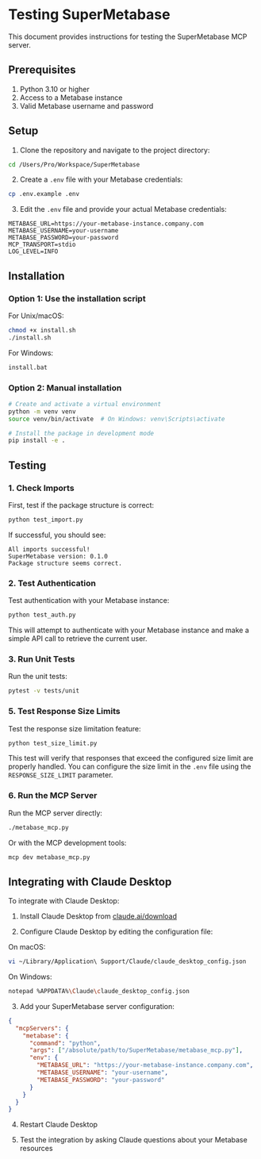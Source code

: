 # Testing SuperMetabase

This document provides instructions for testing the SuperMetabase MCP server.

## Prerequisites

1. Python 3.10 or higher
2. Access to a Metabase instance
3. Valid Metabase username and password

## Setup

1. Clone the repository and navigate to the project directory:

```bash
cd /Users/Pro/Workspace/SuperMetabase
```

2. Create a `.env` file with your Metabase credentials:

```bash
cp .env.example .env
```

3. Edit the `.env` file and provide your actual Metabase credentials:

```
METABASE_URL=https://your-metabase-instance.company.com
METABASE_USERNAME=your-username
METABASE_PASSWORD=your-password
MCP_TRANSPORT=stdio
LOG_LEVEL=INFO
```

## Installation

### Option 1: Use the installation script

For Unix/macOS:
```bash
chmod +x install.sh
./install.sh
```

For Windows:
```cmd
install.bat
```

### Option 2: Manual installation

```bash
# Create and activate a virtual environment
python -m venv venv
source venv/bin/activate  # On Windows: venv\Scripts\activate

# Install the package in development mode
pip install -e .
```

## Testing

### 1. Check Imports

First, test if the package structure is correct:

```bash
python test_import.py
```

If successful, you should see:
```
All imports successful!
SuperMetabase version: 0.1.0
Package structure seems correct.
```

### 2. Test Authentication

Test authentication with your Metabase instance:

```bash
python test_auth.py
```

This will attempt to authenticate with your Metabase instance and make a simple API call to retrieve the current user.

### 3. Run Unit Tests

Run the unit tests:

```bash
pytest -v tests/unit
```

### 5. Test Response Size Limits

Test the response size limitation feature:

```bash
python test_size_limit.py
```

This test will verify that responses that exceed the configured size limit are properly handled. You can configure the size limit in the `.env` file using the `RESPONSE_SIZE_LIMIT` parameter.

### 6. Run the MCP Server

Run the MCP server directly:

```bash
./metabase_mcp.py
```

Or with the MCP development tools:

```bash
mcp dev metabase_mcp.py
```

## Integrating with Claude Desktop

To integrate with Claude Desktop:

1. Install Claude Desktop from [claude.ai/download](https://claude.ai/download)

2. Configure Claude Desktop by editing the configuration file:

On macOS:
```bash
vi ~/Library/Application\ Support/Claude/claude_desktop_config.json
```

On Windows:
```bash
notepad %APPDATA%\Claude\claude_desktop_config.json
```

3. Add your SuperMetabase server configuration:

```json
{
  "mcpServers": {
    "metabase": {
      "command": "python",
      "args": ["/absolute/path/to/SuperMetabase/metabase_mcp.py"],
      "env": {
        "METABASE_URL": "https://your-metabase-instance.company.com",
        "METABASE_USERNAME": "your-username",
        "METABASE_PASSWORD": "your-password"
      }
    }
  }
}
```

4. Restart Claude Desktop

5. Test the integration by asking Claude questions about your Metabase resources
